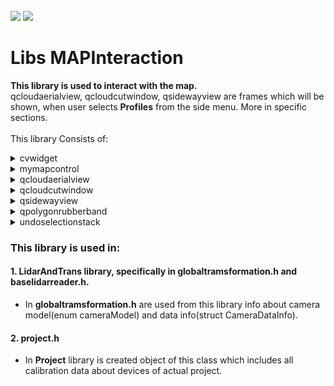 <!-- PROJECT LOGO -->
<br />
<div align="left">
<img src="https://github.com/dekdekan/lidaretto-desktop/blob/completeRefactor_change_cuts/README_images/logo_black.svg#gh-light-mode-only">
<img src="https://github.com/dekdekan/lidaretto-desktop/blob/completeRefactor_change_cuts/README_images/logo_white.svg#gh-dark-mode-only">
</div>
  <h1 align="left">Libs MAPInteraction</h1>

**This library is used to interact with the map.**<br />
qcloudaerialview, qcloudcutwindow, qsidewayview are frames which will be shown, when user selects **Profiles** from the side menu. More in specific sections. <br /><br />
This library Consists of:

<!-- //////////////////////////////////////////////////////////////////////////////////////////////////////////////////////////////////////////////////////// -->

<details><summary>cvwidget</summary>
<p>

### cvwidget is widget class where defined image is rendered.
There is included QT class QOpenGLWidget: <a href="https://doc.qt.io/qt-6/qopenglwidget.html">Show documentation</a>, thanks to which we can display OpenGL graphics.
  
#### Getting Started
1. When you want to use this widget somewhere, first of all you have to add widget with class **CQtOpenCVViewerGl** to .ui file.
2. Then you just call only function **showImage** on this widget, and defined image in widget will be rendered, also on resizing. If image shows properly this funtcion **return true**, else **return false**. Function **showImage**:
```js
bool CQtOpenCVViewerGl::showImage(const cv::Mat& image)
```
3. If you want to get position on image, where user clicked:  (parameter widgetpos is position of widget from global)
 ```js
QPoint CQtOpenCVViewerGl::getImageClickPos(QPoint widgetpos)
``` 
4. If you want to get position of point, which should be at the same position on image, when widget is resized:
 ```js
QPoint CQtOpenCVViewerGl::getImagePosToWidgetPos(QPoint imagepos)
``` 
</p>
</details>

<!-- //////////////////////////////////////////////////////////////////////////////////////////////////////////////////////////////////////////////////////// -->

<details><summary>mymapcontrol</summary>
<p>

### cvwidget is widget class where defined image is rendered.
There is included QT class QOpenGLWidget: <a href="https://doc.qt.io/qt-6/qopenglwidget.html">Show documentation</a>, thanks to which we can display OpenGL graphics.
  
#### Getting Started
- When you want to use this widget somewhere, first of all you have to add OpenGL widget with class CQtOpenCVViewerGl to .ui file.
- Defined image in widget will be rendered, also on resizing, when you will just call on widget this function:

- Then you just call only function showImage(const cv::Mat& image) on this widget, and defined image in widget will be rendered, also on resizing.
- If you want to get position on image, where was clicked, call function getImageClickPos(QPoint widgetpos).

</p>
</details>

<!-- //////////////////////////////////////////////////////////////////////////////////////////////////////////////////////////////////////////////////////// -->

<details><summary>qcloudaerialview</summary>
<p>

### Is frame class which projects cloud points into one coordination plane. Specifically to the plane XY(aerial).</br>
This class also takes care of the interaction during measurement(in this frame) or selection cutting line(emits to each projection frame except ZX-side way).
  
#### Getting Started
1. When you want to use this view somewhere, first of all you have to add frame with class QCloudAerialView to .ui file.
2. To show this view with painted cloud points call **addAndShowCloud** on this frame:
  
    - `inputcloud` - generated point cloud of selected frames
    - `llp1` - right centered point of selection rectangle(on right side in the direction of trajectory)
    - `llc1` - centered point of selection rectangle defined by user
    - `llp2` - left centered point of selection rectangle(on left side in the direction of trajectory)
    - `cutwidth` - value defined by user(with double spin box "Buffer" in right menu)
    - `newusedZones` - used zones

```js
void QCloudAerialView::addAndShowCloud(cloudViz inputcloud,pcl::PointXYZRGB llp1,pcl::PointXYZRGB llc1,pcl::PointXYZRGB llp2,double cutwidth,std::map<int, bool> newusedZones)
```
3. If you want to set colorization pallete call **setColorizationPallete** on this frame:</br>
  types of palletes</br>
                    - `QCloudAerialView::intenzity`</br>
                    - `QCloudAerialView::zone`</br>
                    - `QCloudAerialView::elevation`
```js
void setColorizationPallete(ColorPalette palette)
```
4. If you want to set mouse mode call **setMouseMode** on this frame:</br>
  types of mouse mode</br>
                    - `Dragging`- To move with the content in the frame</br>
                    - `Measuring`- To enable measuring in this frame</br>
                    - `sideWayPicker`- to select cutting line
```js
void setMouseMode(MouseMode newmode)
```

5. To hide cutting line call on this frame function:
```js
void hideSidewayCut()
```

6. To get visual parameters of this frame call **getVisualParams** on this frame:
  
    - `PiZoom` - actual zoom in frame
    - `PiXoff` - X position of image center(recalculates when user moves or zooms in/out)
    - `PiYoff` - Y position of image center(recalculates when user moves or zooms in/out)

```js
void getVisualParams(double &PiZoom,double &PiXoff,double &PiYoff)
```


</p>
</details>

  
<!-- //////////////////////////////////////////////////////////////////////////////////////////////////////////////////////////////////////////////////////// -->
  
<details><summary>qcloudcutwindow</summary>
<p>

### Is frame class which projects cloud points into one coordination plane. Specifically to plane ZX(cloud cut).</br>
This class also takes care of the interaction during measurement(in this frame) or selection cutting line(emits to each projection frame except ZX-side way).
  
#### Getting Started
- When you want to use this widget somewhere, first of all you have to add OpenGL widget with class CQtOpenCVViewerGl to .ui file.
- Then you just call only function showImage(const cv::Mat& image) on this widget, and defined image in widget will be rendered, also on resizing.
- If you want to get position on image, where was clicked, call function getImageClickPos(QPoint widgetpos).

</p>
</details>
  
<!-- //////////////////////////////////////////////////////////////////////////////////////////////////////////////////////////////////////////////////////// -->

<details><summary>qsidewayview</summary>
<p>

### Is frame class which projects cloud points into one coordination plane. Specifically to plane ZX(side way).</br>
This class also takes care of the interaction during measurement(in this frame).
  
#### Getting Started
- When you want to use this widget somewhere, first of all you have to add OpenGL widget with class CQtOpenCVViewerGl to .ui file.
- Then you just call only function showImage(const cv::Mat& image) on this widget, and defined image in widget will be rendered, also on resizing.
- If you want to get position on image, where was clicked, call function getImageClickPos(QPoint widgetpos).

</p>
</details>

<!-- //////////////////////////////////////////////////////////////////////////////////////////////////////////////////////////////////////////////////////// -->

<details><summary>qpolygonrubberband</summary>
<p>

### cvwidget is widget class where defined image is rendered.
There is included QT class QOpenGLWidget: <a href="https://doc.qt.io/qt-6/qopenglwidget.html">Show documentation</a>, thanks to which we can display OpenGL graphics.
  
#### Getting Started
- When you want to use this widget somewhere, first of all you have to add OpenGL widget with class CQtOpenCVViewerGl to .ui file.
- Then you just call only function showImage(const cv::Mat& image) on this widget, and defined image in widget will be rendered, also on resizing.
- If you want to get position on image, where was clicked, call function getImageClickPos(QPoint widgetpos).

</p>
</details>





<!-- //////////////////////////////////////////////////////////////////////////////////////////////////////////////////////////////////////////////////////// -->

<details><summary>undoselectionstack</summary>
<p>

### cvwidget is widget class where defined image is rendered.
There is included QT class QOpenGLWidget: <a href="https://doc.qt.io/qt-6/qopenglwidget.html">Show documentation</a>, thanks to which we can display OpenGL graphics.
  
#### Getting Started
- When you want to use this widget somewhere, first of all you have to add OpenGL widget with class CQtOpenCVViewerGl to .ui file.
- Then you just call only function showImage(const cv::Mat& image) on this widget, and defined image in widget will be rendered, also on resizing.
- If you want to get position on image, where was clicked, call function getImageClickPos(QPoint widgetpos).

</p>
</details>
  
<!-- //////////////////////////////////////////////////////////////////////////////////////////////////////////////////////////////////////////////////////// -->


### This library is used in:
#### 1. LidarAndTrans library, specifically in globaltramsformation.h and baselidarreader.h. 
- In **globaltramsformation.h**  are used from this library info about camera model(enum cameraModel) and data info(struct CameraDataInfo).
#### 2. project.h
- In **Project** library is created object of this class which includes all calibration data about devices of actual project.
